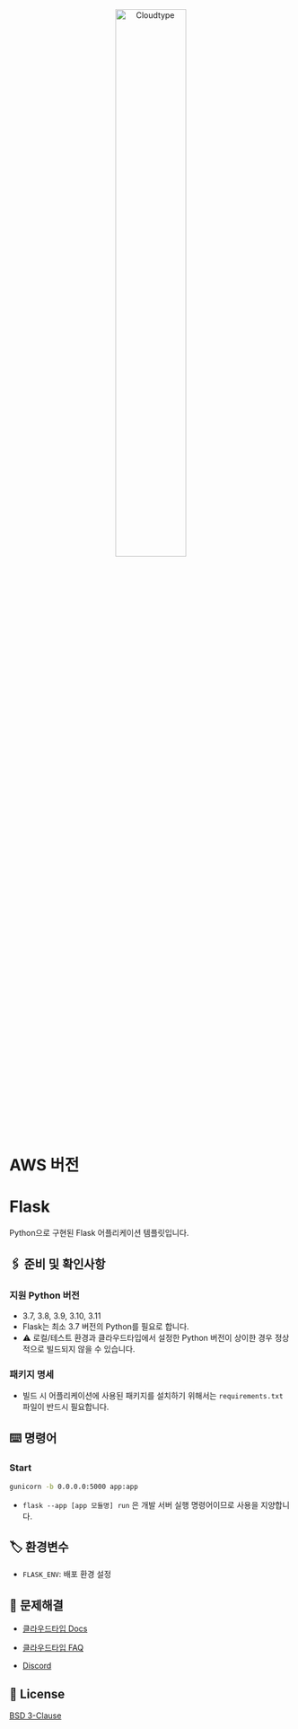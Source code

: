 <br/>
<br/>

<p align="center">
<img src="https://files.cloudtype.io/logo/cloudtype-logo-horizontal-black.png" width="50%" alt="Cloudtype"/>
</p>

<br/>
<br/>

# AWS 버전

# Flask

Python으로 구현된 Flask 어플리케이션 템플릿입니다.

## 🖇️ 준비 및 확인사항

### 지원 Python 버전
- 3.7, 3.8, 3.9, 3.10, 3.11
- Flask는 최소 3.7 버전의 Python를 필요로 합니다.
- ⚠️ 로컬/테스트 환경과 클라우드타입에서 설정한 Python 버전이 상이한 경우 정상적으로 빌드되지 않을 수 있습니다.

### 패키지 명세
- 빌드 시 어플리케이션에 사용된 패키지를 설치하기 위해서는 `requirements.txt` 파일이 반드시 필요합니다.

## ⌨️ 명령어

### Start

```bash
gunicorn -b 0.0.0.0:5000 app:app
```

- `flask --app [app 모듈명] run` 은 개발 서버 실행 명령어이므로 사용을 지양합니다.


## 🏷️ 환경변수

- `FLASK_ENV`: 배포 환경 설정


## 💬 문제해결

- [클라우드타입 Docs](https://docs.cloudtype.io/)

- [클라우드타입 FAQ](https://help.cloudtype.io/guide/faq)

- [Discord](https://discord.gg/U7HX4BA6hu)


## 📄 License

[BSD 3-Clause](https://github.com/pallets/flask/blob/main/LICENSE.rst)

